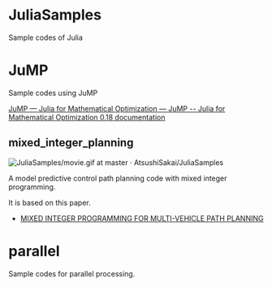 # JuliaSamples
Sample codes of Julia

# JuMP

Sample codes using JuMP

[JuMP — Julia for Mathematical Optimization — JuMP \-\- Julia for Mathematical Optimization 0\.18 documentation](https://jump.readthedocs.io/en/latest/)

## mixed_integer_planning

![JuliaSamples/movie\.gif at master · AtsushiSakai/JuliaSamples](https://github.com/AtsushiSakai/JuliaSamples/blob/master/JuMP/mixed_integer_planning/movie.gif)

A model predictive control path planning code with mixed integer programming.

It is based on this paper.

- [MIXED INTEGER PROGRAMMING FOR MULTI-VEHICLE PATH PLANNING](http://citeseerx.ist.psu.edu/viewdoc/download?doi=10.1.1.4.2591&rep=rep1&type=pdf)


# parallel

Sample codes for parallel processing.
